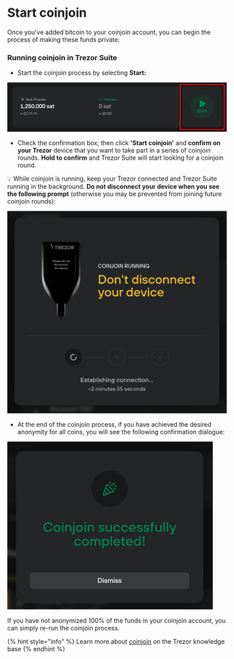 # Start coinjoin

Once you've added bitcoin to your coinjoin account, you can begin the process of making these funds private:

### Running coinjoin in Trezor Suite

* Start the coinjoin process by selecting **Start:**

![](../../../.gitbook/assets/CJ-account-ready_NEW-HL.png)

* Check the confirmation box; then click **'Start coinjoin'** and **confirm on your Trezor** device that you want to take part in a series of coinjoin rounds. **Hold to confirm** and Trezor Suite will start looking for a coinjoin round.

💡 While coinjoin is running, keep your Trezor connected and Trezor Suite running in the background. **Do not disconnect your device when you see the following prompt** (otherwise you may be prevented from joining future coinjoin rounds):

![](../../../.gitbook/assets/Start-CJ-keep-connected.png)

* At the end of the coinjoin process, if you have achieved the desired anonymity for all coins, you will see the following confirmation dialogue:

![](../../../.gitbook/assets/Start-CJ-end-success.png)

If you have not anonymized 100% of the funds in your coinjoin account, you can simply re-run the coinjoin process.

{% hint style="info" %}
Learn more about [coinjoin](https://trezor.io/learn/a/coinjoin-in-trezor-suite) on the Trezor knowledge base
{% endhint %}
